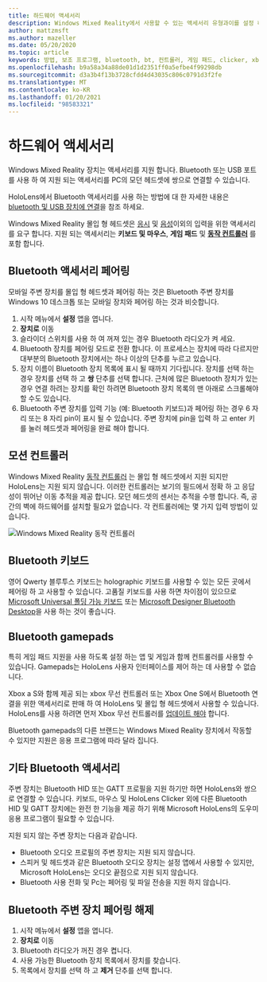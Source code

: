 ```yaml
---
title: 하드웨어 액세서리
description: Windows Mixed Reality에서 사용할 수 있는 액세서리 유형과이를 설정 하는 방법을 설명 합니다.
author: mattzmsft
ms.author: mazeller
ms.date: 05/20/2020
ms.topic: article
keywords: 방법, 보조 프로그램, bluetooth, bt, 컨트롤러, 게임 패드, clicker, xbox, 하드웨어, 혼합 현실 헤드셋, windows mixed reality 헤드셋, 가상 현실 헤드셋, 동작 컨트롤러
ms.openlocfilehash: b9a58a34a88de01d1d2351ff0a5efbe4f99298db
ms.sourcegitcommit: d3a3b4f13b3728cfdd4d43035c806c0791d3f2fe
ms.translationtype: MT
ms.contentlocale: ko-KR
ms.lasthandoff: 01/20/2021
ms.locfileid: "98583321"
---
```

# <a name="hardware-accessories"></a>하드웨어 액세서리

Windows Mixed Reality 장치는 액세서리를 지원 합니다. Bluetooth 또는 USB 포트를 사용 하 여 지원 되는 액세서리를 PC의 모던 헤드셋에 쌍으로 연결할 수 있습니다.

HoloLens에서 Bluetooth 액세서리를 사용 하는 방법에 대 한 자세한 내용은 [bluetooth 및 USB 장치에 연결](/hololens/hololens-connect-devices)을 참조 하세요.

Windows Mixed Reality 몰입 형 헤드셋은 [응시](../design/gaze-and-commit.md) 및 [음성](../design/voice-input.md)이외의 입력을 위한 액세서리를 요구 합니다. 지원 되는 액세서리는 **키보드 및 마우스**, **게임 패드** 및 **[동작 컨트롤러](../design/motion-controllers.md)** 를 포함 합니다.

## <a name="pairing-bluetooth-accessories"></a>Bluetooth 액세서리 페어링

모바일 주변 장치를 몰입 형 헤드셋과 페어링 하는 것은 Bluetooth 주변 장치를 Windows 10 데스크톱 또는 모바일 장치와 페어링 하는 것과 비슷합니다.

1. 시작 메뉴에서 **설정** 앱을 엽니다.
2. **장치로** 이동
3. 슬라이더 스위치를 사용 하 여 꺼져 있는 경우 Bluetooth 라디오가 켜 세요.
4. Bluetooth 장치를 페어링 모드로 전환 합니다. 이 프로세스는 장치에 따라 다르지만 대부분의 Bluetooth 장치에서는 하나 이상의 단추를 누르고 있습니다.
5. 장치 이름이 Bluetooth 장치 목록에 표시 될 때까지 기다립니다. 장치를 선택 하는 경우 장치를 선택 하 고 **쌍** 단추를 선택 합니다. 근처에 많은 Bluetooth 장치가 있는 경우 연결 하려는 장치를 확인 하려면 Bluetooth 장치 목록의 맨 아래로 스크롤해야 할 수도 있습니다.
6. Bluetooth 주변 장치를 입력 기능 (예: Bluetooth 키보드)과 페어링 하는 경우 6 자리 또는 8 자리 pin이 표시 될 수 있습니다. 주변 장치에 pin을 입력 하 고 enter 키를 눌러 헤드셋과 페어링을 완료 해야 합니다.

## <a name="motion-controllers"></a>모션 컨트롤러

Windows Mixed Reality [동작 컨트롤러](../design/motion-controllers.md) 는 몰입 형 헤드셋에서 지원 되지만 HoloLens는 지원 되지 않습니다. 이러한 컨트롤러는 보기의 필드에서 정확 하 고 응답성이 뛰어난 이동 추적을 제공 합니다. 모던 헤드셋의 센서는 추적을 수행 합니다. 즉, 공간의 벽에 하드웨어를 설치할 필요가 없습니다. 각 컨트롤러에는 몇 가지 입력 방법이 있습니다.

![Windows Mixed Reality 동작 컨트롤러](../design/images/winmr-ck-1080x1080-350px.jpg)

## <a name="bluetooth-keyboards"></a>Bluetooth 키보드

영어 Qwerty 블루투스 키보드는 holographic 키보드를 사용할 수 있는 모든 곳에서 페어링 하 고 사용할 수 있습니다. 고품질 키보드를 사용 하면 차이점이 있으므로 [Microsoft Universal 폴딩 가능 키보드](https://www.microsoft.com/accessories/products/keyboards/universal-foldable-keyboard/gu5-00001) 또는 [Microsoft Designer Bluetooth Desktop](https://www.microsoft.com/accessories/products/keyboards/designer-bluetooth-desktop/7n9-00001)을 사용 하는 것이 좋습니다.

## <a name="bluetooth-gamepads"></a>Bluetooth gamepads

특히 게임 패드 지원을 사용 하도록 설정 하는 앱 및 게임과 함께 컨트롤러를 사용할 수 있습니다. Gamepads는 HoloLens 사용자 인터페이스를 제어 하는 데 사용할 수 없습니다.

Xbox a S와 함께 제공 되는 xbox 무선 컨트롤러 또는 Xbox One S에서 Bluetooth 연결을 위한 액세서리로 판매 하 여 HoloLens 및 몰입 형 헤드셋에서 사용할 수 있습니다. HoloLens를 사용 하려면 먼저 Xbox 무선 컨트롤러를 [업데이트 해야](https://support.xbox.com/xbox-one/accessories/update-controller-for-stereo-headset-adapter) 합니다.

Bluetooth gamepads의 다른 브랜드는 Windows Mixed Reality 장치에서 작동할 수 있지만 지원은 응용 프로그램에 따라 달라 집니다.

## <a name="other-bluetooth-accessories"></a>기타 Bluetooth 액세서리

주변 장치는 Bluetooth HID 또는 GATT 프로필을 지원 하기만 하면 HoloLens와 쌍으로 연결할 수 있습니다. 키보드, 마우스 및 HoloLens Clicker 외에 다른 Bluetooth HID 및 GATT 장치에는 완전 한 기능을 제공 하기 위해 Microsoft HoloLens의 도우미 응용 프로그램이 필요할 수 있습니다.

지원 되지 않는 주변 장치는 다음과 같습니다.

* Bluetooth 오디오 프로필의 주변 장치는 지원 되지 않습니다.
* 스피커 및 헤드셋과 같은 Bluetooth 오디오 장치는 설정 앱에서 사용할 수 있지만, Microsoft HoloLens는 오디오 끝점으로 지원 되지 않습니다.
* Bluetooth 사용 전화 및 Pc는 페어링 및 파일 전송을 지원 하지 않습니다.

## <a name="unpairing-a-bluetooth-peripheral"></a>Bluetooth 주변 장치 페어링 해제

1. 시작 메뉴에서 **설정** 앱을 엽니다.
2. **장치로** 이동
3. Bluetooth 라디오가 꺼진 경우 켭니다.
4. 사용 가능한 Bluetooth 장치 목록에서 장치를 찾습니다.
5. 목록에서 장치를 선택 하 고 **제거** 단추를 선택 합니다.
